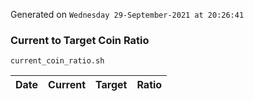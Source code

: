 Generated on `Wednesday 29-September-2021 at 20:26:41`

### Current to Target Coin Ratio
`current_coin_ratio.sh`

Date|Current|Target|Ratio
---|---|---|---
